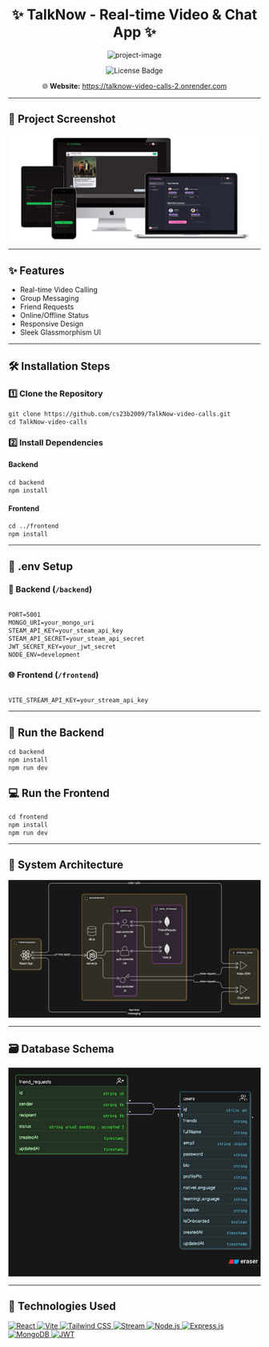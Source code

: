 <h1 align="center">✨ TalkNow - Real-time Video &amp; Chat App ✨</h1>

<p align="center">
  <img src="https://socialify.git.ci/cs23b2009/TalkNow-video-calls/image?custom_description=A+full-stack+video+calling+and+messaging+application+built+with+React%2C+Node.js%2C+Stream+SDK%2C+and+Tailwind+CSS.&description=1&language=1&name=1&owner=1&theme=Light" alt="project-image">
</p>



<p align="center">
  <img src="https://img.shields.io/github/license/cs23b2009/TalkNow-video-calls" alt="License Badge">
</p>
<p align="center">
  🌐 <strong>Website:</strong> <a href="https://talknow-video-calls-2.onrender.com" target="_blank">https://talknow-video-calls-2.onrender.com</a>
</p>

---

<h2>📸 Project Screenshot</h2>

<p align="center">
  <img src="frontend/public/All Devices Black Mockup.png" alt="TalkNow App Mockup"  />
</p>

---

<h2>✨ Features</h2>

- Real-time Video Calling  
- Group Messaging  
- Friend Requests  
- Online/Offline Status  
- Responsive Design  
- Sleek Glassmorphism UI  

---

<h2>🛠 Installation Steps</h2>

<h3>1️⃣ Clone the Repository</h3>

<pre><code>git clone https://github.com/cs23b2009/TalkNow-video-calls.git
cd TalkNow-video-calls
</code></pre>

<h3>2️⃣ Install Dependencies</h3>

<h4>Backend</h4>
<pre><code>cd backend
npm install
</code></pre>

<h4>Frontend</h4>
<pre><code>cd ../frontend
npm install
</code></pre>

---

<h2>🧪 .env Setup</h2>

<h3>📂 Backend (<code>/backend</code>)</h3>

<pre><code>
PORT=5001
MONGO_URI=your_mongo_uri
STEAM_API_KEY=your_steam_api_key
STEAM_API_SECRET=your_steam_api_secret
JWT_SECRET_KEY=your_jwt_secret
NODE_ENV=development
</code></pre>

<h3>🌐 Frontend (<code>/frontend</code>)</h3>

<pre><code>
VITE_STREAM_API_KEY=your_stream_api_key
</code></pre>

---

<h2>🔧 Run the Backend</h2>

<pre><code>cd backend
npm install
npm run dev
</code></pre>

<h2>💻 Run the Frontend</h2>

<pre><code>cd frontend
npm install
npm run dev
</code></pre>

---
## 🧠 System Architecture

![System Architecture](https://github.com/cs23b2009/blahblah/blob/main/TalkNow_Arcitecture.jpeg)

---

## 🗃️ Database Schema

![Database Schema](https://github.com/cs23b2009/blahblah/blob/main/TalkNow_%20Database%20Schema.png)

---

<h2>🧪 Technologies Used</h2>

<p align="left">
  <a href="https://react.dev/" target="_blank" rel="noreferrer">
    <img src="https://img.shields.io/badge/React-20232A?style=for-the-badge&logo=react&logoColor=61DAFB" alt="React" />
  </a>
  <a href="https://vitejs.dev/" target="_blank" rel="noreferrer">
    <img src="https://img.shields.io/badge/Vite-563D7C?style=for-the-badge&logo=vite&logoColor=white" alt="Vite" />
  </a>
  <a href="https://tailwindcss.com/" target="_blank" rel="noreferrer">
    <img src="https://img.shields.io/badge/TailwindCSS-06B6D4?style=for-the-badge&logo=tailwindcss&logoColor=white" alt="Tailwind CSS" />
  </a>
  <a href="https://getstream.io/" target="_blank" rel="noreferrer">
    <img src="https://img.shields.io/badge/Stream-0085FF?style=for-the-badge&logo=stream&logoColor=white" alt="Stream" />
  </a>
  <a href="https://nodejs.org/" target="_blank" rel="noreferrer">
    <img src="https://img.shields.io/badge/Node.js-339933?style=for-the-badge&logo=node.js&logoColor=white" alt="Node.js" />
  </a>
  <a href="https://expressjs.com/" target="_blank" rel="noreferrer">
    <img src="https://img.shields.io/badge/Express.js-000000?style=for-the-badge&logo=express&logoColor=white" alt="Express.js" />
  </a>
  <a href="https://www.mongodb.com/" target="_blank" rel="noreferrer">
    <img src="https://img.shields.io/badge/MongoDB-47A248?style=for-the-badge&logo=mongodb&logoColor=white" alt="MongoDB" />
  </a>
  <a href="https://jwt.io/" target="_blank" rel="noreferrer">
    <img src="https://img.shields.io/badge/JWT-000000?style=for-the-badge&logo=JSON%20web%20tokens&logoColor=white" alt="JWT" />
  </a>
</p>

